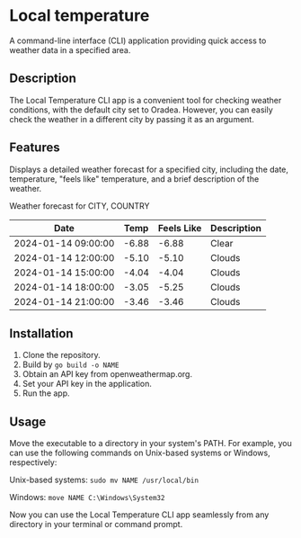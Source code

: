 # Local temperature

A command-line interface (CLI) application providing quick access to weather data in a specified area.

## Description

The Local Temperature CLI app is a convenient tool for checking weather conditions, with the default city set to Oradea.
However, you can easily check the weather in a different city by passing it as an argument.

## Features

Displays a detailed weather forecast for a specified city, including the date, temperature, "feels like" temperature, and a brief description of the weather.

Weather forecast for CITY, COUNTRY

| Date                | Temp  | Feels Like | Description |
| ------------------- | ----- | ---------- | ----------- |
| 2024-01-14 09:00:00 | -6.88 | -6.88      | Clear       |
| 2024-01-14 12:00:00 | -5.10 | -5.10      | Clouds      |
| 2024-01-14 15:00:00 | -4.04 | -4.04      | Clouds      |
| 2024-01-14 18:00:00 | -3.05 | -5.25      | Clouds      |
| 2024-01-14 21:00:00 | -3.46 | -3.46      | Clouds      |

## Installation

1. Clone the repository.
2. Build by
   `go build -o NAME`
3. Obtain an API key from openweathermap.org.
4. Set your API key in the application.
5. Run the app.

## Usage

Move the executable to a directory in your system's PATH. For example, you can use the following commands on Unix-based systems or Windows, respectively:

Unix-based systems:
`sudo mv NAME /usr/local/bin`

Windows:
`move NAME C:\Windows\System32`

Now you can use the Local Temperature CLI app seamlessly from any directory in your terminal or command prompt.
